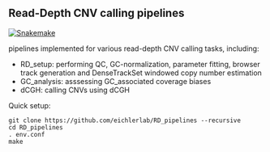 ## Read-Depth CNV calling pipelines

[![Snakemake](https://img.shields.io/badge/snakemake-≥3.5.4-brightgreen.svg?style=flat-square)](http://snakemake.bitbucket.org)

pipelines implemented for various read-depth CNV calling tasks, including:

* RD_setup: performing QC, GC-normalization, parameter fitting, browser track generation and DenseTrackSet windowed copy number estimation
* GC_analysis: asssessing GC_associated coverage biases
* dCGH: calling CNVs using dCGH

Quick setup:
```
git clone https://github.com/eichlerlab/RD_pipelines --recursive
cd RD_pipelines
. env.conf
make
```
